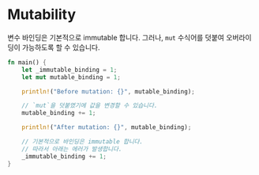 # Mutability

변수 바인딩은 기본적으로 immutable 합니다. 그러나, `mut` 수식어를 덧붙여 오버라이딩이 가능하도록 할 수 있습니다.

```rust
fn main() {
    let _immutable_binding = 1;
    let mut mutable_binding = 1;

    println!("Before mutation: {}", mutable_binding);

    // `mut`을 덧붙였기에 값을 변경할 수 있습니다.
    mutable_binding += 1;

    println!("After mutation: {}", mutable_binding);

    // 기본적으로 바인딩은 immutable 합니다.
    // 따라서 아래는 에러가 발생합니다.
    _immutable_binding += 1;
}
```